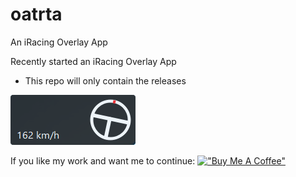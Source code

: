 # oatrta
An iRacing Overlay App

Recently started an iRacing Overlay App
- This repo will only contain the releases

![Image](img/pedals.png)

If you like my work and want me to continue:
[!["Buy Me A Coffee"](https://www.buymeacoffee.com/assets/img/custom_images/orange_img.png)](https://www.buymeacoffee.com/sevketcakir)
